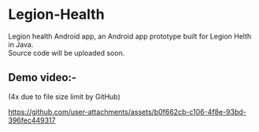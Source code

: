 # Legion-Health
Legion health Android app, an Android app prototype built for Legion Helth in Java.  
Source code will be uploaded soon.

## Demo video:- 
(4x due to file size limit by GitHub)  

https://github.com/user-attachments/assets/b0f662cb-c106-4f8e-93bd-396fec449317

